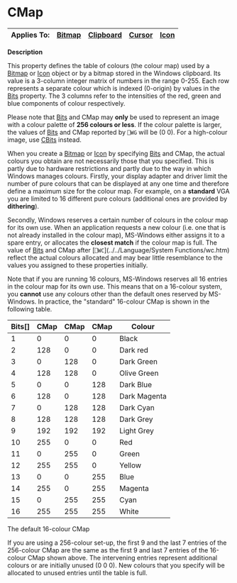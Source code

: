 




<h1 class="heading"><span class="name">CMap</span></h1>

| Applies To: | [Bitmap](./bitmap.md) | [Clipboard](./clipboard.md) | [Cursor](./cursor.md) | [Icon](./icon.md) |
| --- | --- | --- | --- | ---  |


**Description**


This property defines the table of colours (the colour map) used by a [Bitmap](./bitmap.md) or [Icon](./icon.md) object or by a bitmap stored in the Windows clipboard. Its value is a 3-column integer matrix of numbers in the range 0-255. Each row represents a separate colour which is indexed (0-origin) by values in the [Bits](bits.md) property. The 3 columns refer to the intensities of the red, green and blue components of colour respectively.



Please note that [Bits](bits.md) and CMap may **only** be used to represent an image with a colour palette of **256 colours or less**. If the colour palette is larger, the values of [Bits](bits.md) and CMap reported by `⎕WG` will be (0 0). For a high-colour image, use [CBits](CBits.htm) instead.


When you create a [Bitmap](./bitmap.md) or [Icon](./icon.md) by specifying [Bits](bits.md) and CMap, the actual colours you obtain are not necessarily those that you specified. This is partly due to hardware restrictions and partly due to the way in which Windows manages colours. Firstly, your display adapter and driver limit the number of pure colours that can be displayed at any one time and therefore define a maximum size for the colour map. For example, on a **standard** VGA you are limited to 16 different pure colours (additional ones are provided by **dithering**).


Secondly, Windows reserves a certain number of colours in the colour map for its own use. When an application requests a new colour (i.e. one that is not already installed in the colour map), MS-Windows either assigns it to a spare entry, or allocates the **closest match** if the colour map is full. The value of [Bits](bits.md) and CMap after [`⎕WC`](../../Language/System Functions/wc.htm) reflect the actual colours allocated and may bear little resemblance to the values you assigned to these properties initially.


Note that if you are running 16 colours, MS-Windows reserves all 16 entries in the colour map for its own use. This means that on a 16-colour system, you **cannot** use any colours other than the default ones reserved by MS-Windows. In practice, the "standard" 16-colour CMap is shown in the following table.


| Bits[] | CMap | CMap | CMap | Colour |
| --- | --- | --- | --- | ---  |
| 1 | 0 | 0 | 0 | Black |
| 2 | 128 | 0 | 0 | Dark red |
| 3 | 0 | 128 | 0 | Dark Green |
| 4 | 128 | 128 | 0 | Olive Green |
| 5 | 0 | 0 | 128 | Dark Blue |
| 6 | 128 | 0 | 128 | Dark Magenta |
| 7 | 0 | 128 | 128 | Dark Cyan |
| 8 | 128 | 128 | 128 | Dark Grey |
| 9 | 192 | 192 | 192 | Light Grey |
| 10 | 255 | 0 | 0 | Red |
| 11 | 0 | 255 | 0 | Green |
| 12 | 255 | 255 | 0 | Yellow |
| 13 | 0 | 0 | 255 | Blue |
| 14 | 255 | 0 | 255 | Magenta |
| 15 | 0 | 255 | 255 | Cyan |
| 16 | 255 | 255 | 255 | White |


The default 16-colour CMap


If you are using a 256-colour set-up, the first 9 and the last 7 entries of the 256-colour CMap are the same as the first 9 and last 7 entries of the 16-colour CMap shown above. The intervening entries represent additional colours or are initially unused (0 0 0). New colours that you specify will be allocated to unused entries until the table is full.


